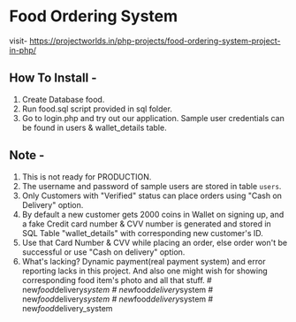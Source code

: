 # Food Ordering System

visit- https://projectworlds.in/php-projects/food-ordering-system-project-in-php/

How To Install -
---------

1. Create Database food.
2. Run food.sql script provided in sql folder.
3. Go to login.php and try out our application. Sample user credentials can be found in users & wallet_details table.

Note -
---------
1. This is not ready for PRODUCTION.
2. The username and password of sample users are stored in table `users`.
3. Only Customers with "Verified" status can place orders using "Cash on Delivery" option.
4. By default a new customer gets 2000 coins in Wallet on signing up, and a fake Credit card number & CVV number is generated and stored in SQL Table "wallet_details" with corresponding new customer's ID.
5. Use that Card Number & CVV while placing an order, else order won't be successful or use "Cash on delivery" option.
6. What's lacking? Dynamic payment(real payment system) and error reporting lacks in this project. And also one might wish for showing corresponding food item's photo and all that stuff.
#   n e w _ f o o d _ d e l i v e r y _ s y s t e m  
 #   n e w _ f o o d _ d e l i v e r y _ s y s t e m  
 #   n e w _ f o o d _ d e l i v e r y _ s y s t e m  
 #   n e w _ f o o d _ d e l i v e r y _ s y s t e m  
 #   n e w _ f o o d _ d e l i v e r y _ s y s t e m  
 